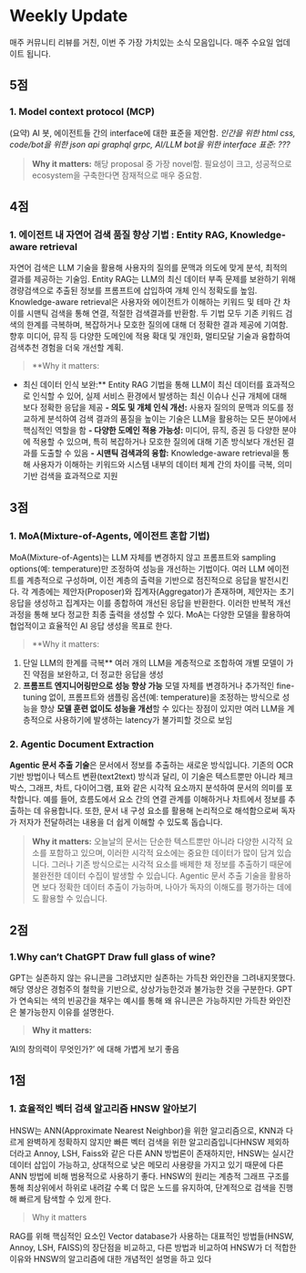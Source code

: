 # Weekly Update
매주 커뮤니티 리뷰를 거친, 이번 주 가장 가치있는 소식 모음입니다. 
매주 수요일 업데이트 됩니다. 


## 5점

### 1. Model context protocol (MCP)

(요약) AI 봇, 에이전트들 간의 interface에 대한 표준을 제안함. *인간을 위한 html css, code/bot을 위한 json api graphql grpc, AI/LLM bot을 위한 interface 표준: ???*

> **Why it matters:**
해당 proposal 중 가장 novel함. 필요성이 크고, 성공적으로 ecosystem을 구축한다면 잠재적으로 매우 중요함.
> 

## 4점

### 1. 에이전트 내 자연어 검색 품질 향상 기법 : Entity RAG, Knowledge-aware retrieval

자연어 검색은 LLM 기술을 활용해 사용자의 질의를 문맥과 의도에 맞게 분석, 최적의 결과를 제공하는 기술임.  Entity RAG는 LLM의 최신 데이터 부족 문제를 보완하기 위해 경량검색으로 추출된 정보를 프롬프트에 삽입하여 개체 인식 정확도를 높임. Knowledge-aware retrieval은 사용자와 에이전트가 이해하는 키워드 및 테마 간 차이를 시맨틱 검색을 통해 연결, 적절한 검색결과를 반환함. 두 기법 모두 기존 키워드 검색의 한계를 극복하며, 복잡하거나 모호한 질의에 대해 더 정확한 결과 제공에 기여함. 향후 미디어, 뮤직 등 다양한 도메인에 적용 확대 및 개인화, 멀티모달 기술과 융합하여 검색추천 경험을 더욱 개선할 계획.

> **Why it matters:
- 최신 데이터 인식 보완:** Entity RAG 기법을 통해 LLM이 최신 데이터를 효과적으로 인식할 수 있어, 실제 서비스 환경에서 발생하는 최신 이슈나 신규 개체에 대해 보다 정확한 응답을 제공
**- 의도 및 개체 인식 개선:** 사용자 질의의 문맥과 의도를 정교하게 분석하여 검색 결과의 품질을 높이는 기술은 LLM을 활용하는 모든 분야에서 핵심적인 역할을 함
**- 다양한 도메인 적용 가능성:** 미디어, 뮤직, 증권 등 다양한 분야에 적용할 수 있으며, 특히 복잡하거나 모호한 질의에 대해 기존 방식보다 개선된 결과를 도출할 수 있음
**- 시맨틱 검색과의 융합:** Knowledge-aware retrieval을 통해 사용자가 이해하는 키워드와 시스템 내부의 데이터 체계 간의 차이를 극복, 의미 기반 검색을 효과적으로 지원
> 

## 3점

### 1. **MoA(Mixture-of-Agents, 에이전트 혼합 기법)**

MoA(Mixture-of-Agents)는 LLM 자체를 변경하지 않고 프롬프트와 sampling options(예: temperature)만 조정하여 성능을 개선하는 기법이다. 여러 LLM 에이전트를 계층적으로 구성하며, 이전 계층의 출력을 기반으로 점진적으로 응답을 발전시킨다. 각 계층에는 제안자(Proposer)와 집계자(Aggregator)가 존재하며, 제안자는 초기 응답을 생성하고 집계자는 이를 종합하여 개선된 응답을 반환한다. 이러한 반복적 개선 과정을 통해 보다 정교한 최종 출력을 생성할 수 있다. MoA는 다양한 모델을 활용하여 협업적이고 효율적인 AI 응답 생성을 목표로 한다.

> **Why it matters:
1. 단일 LLM의 한계를 극복**
여러 개의 LLM을 계층적으로 조합하여 개별 모델이 가진 약점을 보완하고, 더 정교한 응답을 생성
2. **프롬프트 엔지니어링만으로 성능 향상 가능**
모델 자체를 변경하거나 추가적인 fine-tuning 없이, 프롬프트와 샘플링 옵션(예: temperature)을 조정하는 방식으로 성능을 향상
**모델 훈련 없이도 성능을 개선**할 수 있다는 장점이 있지만 여러 LLM을 계층적으로 사용하기에 발생하는 latency가 불가피할 것으로 보임
> 

### 2. Agentic Document Extraction

**Agentic 문서 추출 기술**은 문서에서 정보를 추출하는 새로운 방식입니다. 기존의 OCR 기반 방법이나 텍스트 변환(text2text) 방식과 달리, 이 기술은 텍스트뿐만 아니라 체크박스, 그래프, 차트, 다이어그램, 표와 같은 시각적 요소까지 분석하여 문서의 의미를 포착합니다. 예를 들어, 흐름도에서 요소 간의 연결 관계를 이해하거나 차트에서 정보를 추출하는 데 유용합니다. 또한, 문서 내 구성 요소를 활용해 논리적으로 해석함으로써 독자가 저자가 전달하려는 내용을 더 쉽게 이해할 수 있도록 돕습니다.

> **Why it matters:**
오늘날의 문서는 단순한 텍스트뿐만 아니라 다양한 시각적 요소를 포함하고 있으며, 이러한 시각적 요소에는 중요한 데이터가 많이 담겨 있습니다. 그러나 기존 방식으로는 시각적 요소를 배제한 채 정보를 추출하기 때문에 불완전한 데이터 수집이 발생할 수 있습니다. Agentic 문서 추출 기술을 활용하면 보다 정확한 데이터 추출이 가능하며, 나아가 독자의 이해도를 평가하는 데에도 활용할 수 있습니다.
> 

## 2점

### 1.Why can’t ChatGPT Draw full glass of wine?

GPT는 실존하지 않는 유니콘을 그려냈지만 실존하는 가득찬 와인잔을 그려내지못했다.
해당 영상은 경험주의 철학을 기반으로, 상상가능한것과 불가능한 것을 구분한다.
GPT가 연속되는 색의 빈공간을 채우는 예시를 통해
왜 유니콘은 가능하지만 가득찬 와인잔은 불가능한지 이유를 설명한다.

> **Why it matters:**

’AI의 창의력이 무엇인가?’ 에 대해 가볍게 보기 좋음
> 

## 1점

### 1. **효율적인 벡터 검색 알고리즘 HNSW 알아보기**

HNSW는 ANN(Approximate Nearest Neighbor)을 위한 알고리즘으로, KNN과 다르게 완벽하게 정확하지 않지만 빠른 벡터 검색을 위한 알고리즘입니다HNSW 제외하더라고 Annoy, LSH, Faiss와 같은 다른 ANN 방법론이 존재하지만, HNSW는 실시간 데이터 삽입이 가능하고, 상대적으로 낮은 메모리 사용량을 가지고 있기 때문에 다른 ANN 방법에 비해 범용적으로 사용하기 좋다. HNSW의 원리는 계층적 그래프 구조를 통해 최상위에서 하위로 내려갈 수록 더 많은 노드를 유지하여, 단계적으로 검색을 진행해 빠르게 탐색할 수 있게 한다. 

> Why it matters
> 

RAG를 위해 핵심적인 요소인 Vector database가 사용하는 대표적인 방법들(HNSW, Annoy, LSH, FAISS)의 장단점을 비교하고, 다른 방법과 비교하여 HNSW가 더 적합한 이유와 HNSW의 알고리즘에 대한 개념적인 설명을 하고 있다
